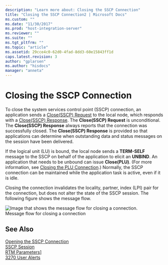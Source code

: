 ```yaml
---
description: "Learn more about: Closing the SSCP Connection"
title: "Closing the SSCP Connection2 | Microsoft Docs"
ms.custom: ""
ms.date: "11/30/2017"
ms.prod: "host-integration-server"
ms.reviewer: ""
ms.suite: ""
ms.tgt_pltfrm: ""
ms.topic: "article"
ms.assetid: 29cce4c0-62d0-4fad-8dd3-60e15843ff1d
caps.latest.revision: 3
author: "gplarsen"
ms.author: "hisdocs"
manager: "anneta"
---
```

# Closing the SSCP Connection
To close the system services control point (SSCP) connection, an application sends a [Close(SSCP) Request](./close-sscp-request2.md) to the local node, which responds with a [Close(SSCP) Response](./close-sscp-response1.md). The **Close(SSCP) Request** is unconditional. The **Close(SSCP) Response** always reports that the connection was successfully closed. The **Close(SSCP) Response** is provided so that applications can determine when outstanding data and status messages on the session have been delivered.  
  
 If the logical unit (LU) is bound, the local node sends a **TERM-SELF** message to the SSCP on behalf of the application to elicit an **UNBIND**. An application that needs to be unbound can issue **Close(PLU)**. (For more information, see [Closing the PLU Connection](../core/closing-the-plu-connection1.md).) Normally, the SSCP connection can be maintained while the application task is active, even if it is idle.  
  
 Closing the connection invalidates the locality, partner, index (LPI) pair for the connection, but does not alter the state of the SSCP session. The following figure shows the message flow.  
  
 ![Image that shows the message flow for closing a connection.](../core/media/his-32703e.gif "his_32703e")  
Message flow for closing a connection  
  
## See Also  
 [Opening the SSCP Connection](../core/opening-the-sscp-connection1.md)   
 [SSCP Session](../core/sscp-session2.md)   
 [RTM Parameters\]](../core/rtm-parameters]2.md)   
 [3270 User Alerts](../core/3270-user-alerts2.md)
